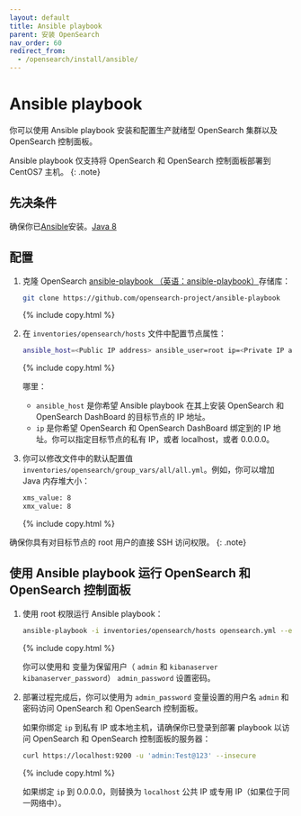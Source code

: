 ```yaml
---
layout: default
title: Ansible playbook
parent: 安装 OpenSearch
nav_order: 60
redirect_from:
  - /opensearch/install/ansible/
---
```


# Ansible playbook

你可以使用 Ansible playbook 安装和配置生产就绪型 OpenSearch 集群以及 OpenSearch 控制面板。

Ansible playbook 仅支持将 OpenSearch 和 OpenSearch 控制面板部署到 CentOS7 主机。
{: .note}

## 先决条件

确保你已[Ansible](https://www.ansible.com/)安装。[Java 8](https://www.java.com/en/download/manual.jsp)

## 配置

1. 克隆 OpenSearch [ansible-playbook （英语：ansible-playbook）](https://github.com/opensearch-project/ansible-playbook)存储库：

   ```bash
   git clone https://github.com/opensearch-project/ansible-playbook
   ```
   {% include copy.html %}

2. 在 `inventories/opensearch/hosts` 文件中配置节点属性：

   ```bash
   ansible_host=<Public IP address> ansible_user=root ip=<Private IP address / 0.0.0.0>
   ```
   {% include copy.html %}

   哪里：

   -  `ansible_host` 是你希望 Ansible playbook 在其上安装 OpenSearch 和 OpenSearch DashBoard 的目标节点的 IP 地址。
   -  `ip` 是你希望 OpenSearch 和 OpenSearch DashBoard 绑定到的 IP 地址。你可以指定目标节点的私有 IP，或者 localhost，或者 0.0.0.0。

3. 你可以修改文件中的默认配置值 `inventories/opensearch/group_vars/all/all.yml`。例如，你可以增加 Java 内存堆大小：

   ```bash
   xms_value: 8
   xmx_value: 8
   ```
   {% include copy.html %}

确保你具有对目标节点的 root 用户的直接 SSH 访问权限。
{: .note}

## 使用 Ansible playbook 运行 OpenSearch 和 OpenSearch 控制面板

1. 使用 root 权限运行 Ansible playbook：

   ```bash
   ansible-playbook -i inventories/opensearch/hosts opensearch.yml --extra-vars "admin_password=Test@123 kibanaserver_password=Test@6789"
   ```
   {% include copy.html %}

   你可以使用和 变量为保留用户（ `admin` 和 `kibanaserver` `kibanaserver_password`） `admin_password` 设置密码。

2. 部署过程完成后，你可以使用为 `admin_password` 变量设置的用户名 `admin` 和密码访问 OpenSearch 和 OpenSearch 控制面板。

   如果你绑定 `ip` 到私有 IP 或本地主机，请确保你已登录到部署 playbook 以访问 OpenSearch 和 OpenSearch 控制面板的服务器：

   ```bash
   curl https://localhost:9200 -u 'admin:Test@123' --insecure
   ```
   {% include copy.html %}

   如果绑定 `ip` 到 0.0.0.0，则替换为 `localhost` 公共 IP 或专用 IP（如果位于同一网络中）。
